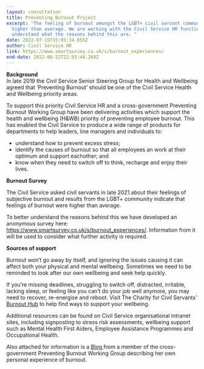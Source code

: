 ```yaml
---
layout: consultation
title: Preventing Burnout Project
excerpt: "The feeling of burnout amongst the LGBT+ civil servant community where
  higher than average. We are working with the Civil Service HR function to
  understand what the reasons behind this are. "
date: 2022-07-15T15:03:34.655Z
author: Civil Service HR
link: https://www.smartsurvey.co.uk/s/burnout_experiences/
end-date: 2022-08-22T22:55:44.269Z
---
```

**Background**\
In late 2019 the Civil Service Senior Steering Group for Health and Wellbeing agreed that ‘Preventing Burnout’ should be one of the Civil Service Health and Wellbeing priority areas.

To support this priority Civil Service HR and a cross-government Preventing Burnout Working Group have been delivering activities which support the health and wellbeing (H&WB) priority of preventing employee burnout. This has enabled the Civil Service to produce a wide range of products for departments to help leaders, line managers and individuals to:

* understand how to prevent excess stress;
* identify the causes of burnout so that all employees an work at their optimum and support eachother; and
* know when they need to switch off to think, recharge and enjoy their lives.

**Burnout Survey**

The Civil Service asked civil servants in late 2021 about their feelings of subjective burnout and results from the LGBT+ community indicate that feelings of burnout were higher than average.

To better understand the reasons behind this we have developed an anonymous survey here: <https://www.smartsurvey.co.uk/s/burnout_experiences/>. Information from it will be used to consider what further activity is required.

**Sources of support**

Burnout won’t go away by itself, and ignoring the issues causing it can affect both your physical and mental wellbeing. Sometimes we need to be reminded to look after our own wellbeing and seek help quickly. 

If you’re missing deadlines, struggling to switch off, distracted, irritable, lacking sleep, or feeling like you can’t do your job well anymore, you may need to recover, re-energise and reboot. Visit The Charity for Civil Servants' [Burnout Hub](https://foryoubyyou.org.uk/our-services/wellbeing/burnout-hub) to help find ways to support your wellbeing. 

Additional resources can be found on Civil Service organisational intranet sites, including signposting to stress risk assessments, wellbeing support such as Mental Health First Aiders, Employee Assistance Programmes and Occupational Health.

Also attached for information is a [Blog ](https://civilservice.blog.gov.uk/2021/04/06/spotting-signs-of-excessive-stress-and-burnout/)from a member of the cross-government Preventing Burnout Working Group describing her own personal experience of burnout.